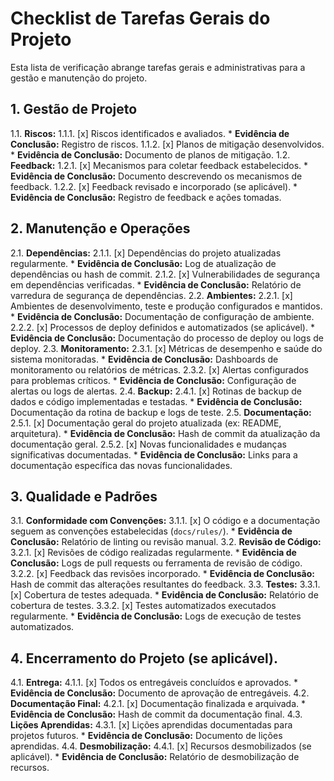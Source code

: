 # Checklist de Tarefas Gerais do Projeto

Esta lista de verificação abrange tarefas gerais e administrativas para a gestão e manutenção do projeto.

## 1. Gestão de Projeto

1.1. **Riscos:**
    1.1.1. [x] Riscos identificados e avaliados.
        *   **Evidência de Conclusão:** Registro de riscos.
    1.1.2. [x] Planos de mitigação desenvolvidos.
        *   **Evidência de Conclusão:** Documento de planos de mitigação.
1.2. **Feedback:**
    1.2.1. [x] Mecanismos para coletar feedback estabelecidos.
        *   **Evidência de Conclusão:** Documento descrevendo os mecanismos de feedback.
    1.2.2. [x] Feedback revisado e incorporado (se aplicável).
        *   **Evidência de Conclusão:** Registro de feedback e ações tomadas.

## 2. Manutenção e Operações

2.1. **Dependências:**
    2.1.1. [x] Dependências do projeto atualizadas regularmente.
        *   **Evidência de Conclusão:** Log de atualização de dependências ou hash de commit.
    2.1.2. [x] Vulnerabilidades de segurança em dependências verificadas.
        *   **Evidência de Conclusão:** Relatório de varredura de segurança de dependências.
2.2. **Ambientes:**
    2.2.1. [x] Ambientes de desenvolvimento, teste e produção configurados e mantidos.
        *   **Evidência de Conclusão:** Documentação de configuração de ambiente.
    2.2.2. [x] Processos de deploy definidos e automatizados (se aplicável).
        *   **Evidência de Conclusão:** Documentação do processo de deploy ou logs de deploy.
2.3. **Monitoramento:**
    2.3.1. [x] Métricas de desempenho e saúde do sistema monitoradas.
        *   **Evidência de Conclusão:** Dashboards de monitoramento ou relatórios de métricas.
    2.3.2. [x] Alertas configurados para problemas críticos.
        *   **Evidência de Conclusão:** Configuração de alertas ou logs de alertas.
2.4. **Backup:**
    2.4.1. [x] Rotinas de backup de dados e código implementadas e testadas.
        *   **Evidência de Conclusão:** Documentação da rotina de backup e logs de teste.
2.5. **Documentação:**
    2.5.1. [x] Documentação geral do projeto atualizada (ex: README, arquitetura).
        *   **Evidência de Conclusão:** Hash de commit da atualização da documentação geral.
    2.5.2. [x] Novas funcionalidades e mudanças significativas documentadas.
        *   **Evidência de Conclusão:** Links para a documentação específica das novas funcionalidades.

## 3. Qualidade e Padrões

3.1. **Conformidade com Convenções:**
    3.1.1. [x] O código e a documentação seguem as convenções estabelecidas (`docs/rules/`).
        *   **Evidência de Conclusão:** Relatório de linting ou revisão manual.
3.2. **Revisão de Código:**
    3.2.1. [x] Revisões de código realizadas regularmente.
        *   **Evidência de Conclusão:** Logs de pull requests ou ferramenta de revisão de código.
    3.2.2. [x] Feedback das revisões incorporado.
        *   **Evidência de Conclusão:** Hash de commit das alterações resultantes do feedback.
3.3. **Testes:**
    3.3.1. [x] Cobertura de testes adequada.
        *   **Evidência de Conclusão:** Relatório de cobertura de testes.
    3.3.2. [x] Testes automatizados executados regularmente.
        *   **Evidência de Conclusão:** Logs de execução de testes automatizados.

## 4. Encerramento do Projeto (se aplicável).

4.1. **Entrega:**
    4.1.1. [x] Todos os entregáveis concluídos e aprovados.
        *   **Evidência de Conclusão:** Documento de aprovação de entregáveis.
4.2. **Documentação Final:**
    4.2.1. [x] Documentação finalizada e arquivada.
        *   **Evidência de Conclusão:** Hash de commit da documentação final.
4.3. **Lições Aprendidas:**
    4.3.1. [x] Lições aprendidas documentadas para projetos futuros.
        *   **Evidência de Conclusão:** Documento de lições aprendidas.
4.4. **Desmobilização:**
    4.4.1. [x] Recursos desmobilizados (se aplicável).
        *   **Evidência de Conclusão:** Relatório de desmobilização de recursos.